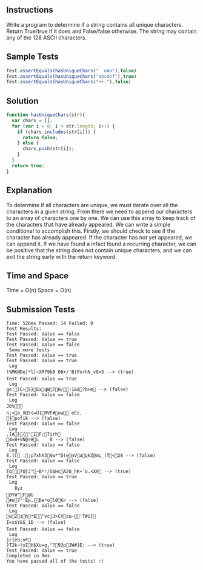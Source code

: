 ## Instructions
Write a program to determine if a string contains all unique characters. Return True/true if it does and False/false otherwise.
The string may contain any of the 128 ASCII characters.

## Sample Tests
```js
Test.assertEquals(hasUniqueChars("  nAa"),false)
Test.assertEquals(hasUniqueChars("abcdef"),true)
Test.assertEquals(hasUniqueChars("++-"),false)
```

## Solution
```js
function hasUniqueChars(str){
  var chars = [];
  for (var i = 0; i < str.length; i++) {
    if (chars.includes(str[i])) {
      return false;
    } else {
      chars.push(str[i]);
    }
  }
  return true;
}
```

## Explanation
To determine if all characters are unique, we must iterate over all the characters in a given string. From there we need to append our characters to an array of characters one by one. We can use this array to keep track of the characters that have already appeared. We can write a simple conditional to accomplish this. Firstly, we should check to see if the character has already appeared. If the character has not yet appeared, we can append it. If we have found a infact found a recurring character, we can be positive that the string does not contain unique characters, and we can exit the string early with the return keyword.

## Time and Space
Time = O(n)
Space = O(n)

## Submission Tests

```
Time: 526ms Passed: 14 Failed: 0
Test Results:
Test Passed: Value == false
Test Passed: Value == true
Test Passed: Value == false
 Some more tests
Test Passed: Value == true
Test Passed: Value == true
 Log
!%MK@De|*l]~XR79b0 O6+/'B)FxrhN_vQ=5 --> (true)
Test Passed: Value == true
 Log
ge:)C+5}ExqW7H/!1&8?b>m --> (false)
Test Passed: Value == false
 Log
Jb%
n;<a_XQ5(=U]RVF#uw`eEc,}pofik --> (false)
Test Passed: Value == false
 Log
,[A}{"IF;7irh4=B+VN@r#L	8 --> (false)
Test Passed: Value == false
 Log
E.][ :;p7xhX3$w*^D(enVaqkZ@mL_(T<28 --> (false)
Test Passed: Value == false
 Log
Tq[7O}J"~B*!/S$HcA28_hK+`o.<X9 --> (true)
Test Passed: Value == true
 Log
	8yz
BYW^F@U#o7"'Ep,{De*ol0K< --> (false)
Test Passed: Value == false
 Log
w2zh*E^vcjJ>CVsu~'T#i}I=s$Y&S_1D --> (false)
Test Passed: Value == false
 Log
jc{eS;vF
)T2k~!yIH$Xu=g,"?93pJW#]E: --> (true)
Test Passed: Value == true
Completed in 9ms
You have passed all of the tests! :)
```
